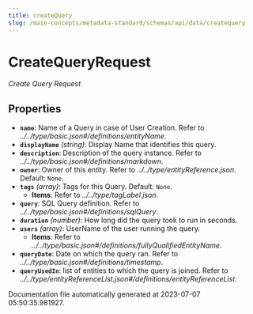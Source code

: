 ```yaml
---
title: createQuery
slug: /main-concepts/metadata-standard/schemas/api/data/createquery
---
```


# CreateQueryRequest

*Create Query Request*

## Properties

- **`name`**: Name of a Query in case of User Creation. Refer to *../../type/basic.json#/definitions/entityName*.
- **`displayName`** *(string)*: Display Name that identifies this query.
- **`description`**: Description of the query instance. Refer to *../../type/basic.json#/definitions/markdown*.
- **`owner`**: Owner of this entity. Refer to *../../type/entityReference.json*. Default: `None`.
- **`tags`** *(array)*: Tags for this Query. Default: `None`.
  - **Items**: Refer to *../../type/tagLabel.json*.
- **`query`**: SQL Query definition. Refer to *../../type/basic.json#/definitions/sqlQuery*.
- **`duration`** *(number)*: How long did the query took to run in seconds.
- **`users`** *(array)*: UserName of the user running the query.
  - **Items**: Refer to *../../type/basic.json#/definitions/fullyQualifiedEntityName*.
- **`queryDate`**: Date on which the query ran. Refer to *../../type/basic.json#/definitions/timestamp*.
- **`queryUsedIn`**: list of entities to which the query is joined. Refer to *../../type/entityReferenceList.json#/definitions/entityReferenceList*.


Documentation file automatically generated at 2023-07-07 05:50:35.981927.
